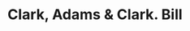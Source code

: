 ---
doi: 10.7916/D84T7WJ4
date_other: '1880'
date_other_textual: 1880-1889
form: printed ephemera
genre:
- Invoices
name:
- Clark, Adams & Clark
object_in_context_url: https://biggert.cul.columbia.edu/items/view/ave_biggert_01777
subject_hierarchical_geographic:
- Boston, Massachusetts, United States
subject_name:
- Clark, Adams & Clark
title: Clark, Adams & Clark. Bill
sort_title: Clark, Adams & Clark. Bill
call_number: ave_biggert_01777
coordinates:
- 42.35805555555556,-71.06361111111111
pid: ave_biggert_01777
identifiers: ave_biggert_01777
thumbnail: https://derivativo-1.library.columbia.edu/iiif/2/ldpd:490795/full/!256,256/0/native.jpg
permalink: "/biggert/ave_biggert_01777/"
layout: iiif-image-page
---
